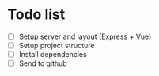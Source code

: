 # Todo list

- [ ] Setup server and layout (Express + Vue)
- [ ] Setup project structure
- [ ] Install dependencies
- [ ] Send to github